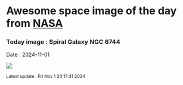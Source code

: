
# Awesome space image of the day from [NASA](https://api.nasa.gov/)

### Today image : Spiral Galaxy NGC 6744
Date : 2024-11-01

![](https://apod.nasa.gov/apod/image/2411/NGC6744_V2_8_sm1024.jpg)

<small>Latest update : Fri Nov  1 20:17:31 2024</small>
        